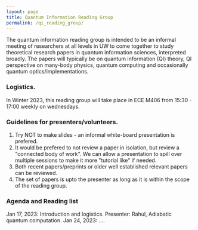 ```yaml
---
layout: page
title: Quantum Information Reading Group
permalink: /qi_reading_group/
---
```


The quantum information reading group is intended to be an informal meeting of researchers at all levels in UW to come together to study theoretical research papers in quantum information sciences, interpreted broadly. The papers will typically be on quantum information (QI) theory, QI perspective on many-body physics, quantum computing and occasionally quantum optics/implementations.

### Logistics.
In Winter 2023, this reading group will take place in ECE M406 from 15:30 - 17:00 weekly on wednesdays.

### Guidelines for presenters/volunteers.
1. Try NOT to make slides - an informal white-board presentation is prefered.
2. It would be prefered to not review a paper in isolation, but review a "connected body of work". We can allow a presentation to spill over multiple sessions to make it more "tutorial like" if needed.
3. Both recent papers/preprints or older well established relevant papers can be reviewed.
4. The set of papers is upto the presenter as long as it is within the scope of the reading group.

### Agenda and Reading list
Jan 17, 2023: Introduction and logistics. Presenter: Rahul, Adiabatic quantum computation.
Jan 24, 2023: ....
